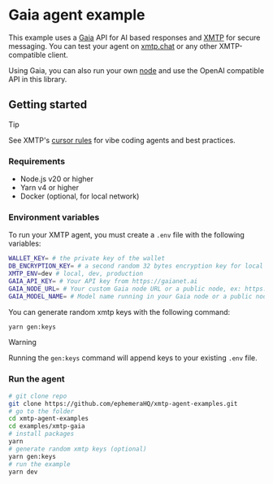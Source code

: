 # Gaia agent example

This example uses a [Gaia](https://docs.gaianet.ai) API for AI based responses and [XMTP](https://xmtp.org) for secure messaging. You can test your agent on [xmtp.chat](https://xmtp.chat) or any other XMTP-compatible client.

Using Gaia, you can also run your own [node](https://docs.gaianet.ai/getting-started/quick-start) and use the OpenAI compatible API in this library.

## Getting started

> [!TIP]
> See XMTP's [cursor rules](/.cursor/README.md) for vibe coding agents and best practices.

### Requirements

- Node.js v20 or higher
- Yarn v4 or higher
- Docker (optional, for local network)

### Environment variables

To run your XMTP agent, you must create a `.env` file with the following variables:

```bash
WALLET_KEY= # the private key of the wallet
DB_ENCRYPTION_KEY= # a second random 32 bytes encryption key for local db encryption
XMTP_ENV=dev # local, dev, production
GAIA_API_KEY= # Your API key from https://gaianet.ai
GAIA_NODE_URL= # Your custom Gaia node URL or a public node, ex: https://llama8b.gaia.domains/v1
GAIA_MODEL_NAME= # Model name running in your Gaia node or a public node, ex: llama
```

You can generate random xmtp keys with the following command:

```bash
yarn gen:keys
```

> [!WARNING]
> Running the `gen:keys` command will append keys to your existing `.env` file.

### Run the agent

```bash
# git clone repo
git clone https://github.com/ephemeraHQ/xmtp-agent-examples.git
# go to the folder
cd xmtp-agent-examples
cd examples/xmtp-gaia
# install packages
yarn
# generate random xmtp keys (optional)
yarn gen:keys
# run the example
yarn dev
```
